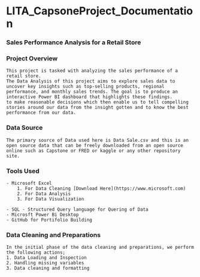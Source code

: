 # LITA_CapsoneProject_Documentation

### Sales Performance Analysis for a Retail Store 

### Project Overview

```
This project is tasked with analyzing the sales performance of a retail store.
The Data Analysis of this project aims to explore sales data to uncover key insights such as top-selling products, regional performance, and monthly sales trends. The goal is to produce an interactive Power BI dashboard that highlights these findings.
to make reasonable decisions which then enable us to tell compelling stories around our data from the insight gotten and to know the best performance from our data.
```

### Data Source

```
The primary source of Data used here is Data Sale.csv and this is an open source data that can be freely downloaded from an open source online such as Capstone or FRED or kaggle or any other repository site.
```

### Tools Used

```
- Microsoft Excel 
    1. For Data Cleaning [Download Here](https://www.microsoft.com)
    2. For Data Analysis
    3. For Data Visualization
       
- SQL - Structured Query language for Quering of Data
- Microsft Power Bi Desktop
- GitHub for Portifolio Building
```

### Data Cleaning and Preparations

```
In the initial phase of the data cleaning and preparations, we perform the following actions;
1. Data Loading and Inspection
2. Handling missing variables
3. Data cleaning and formatting
